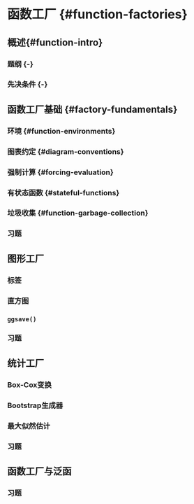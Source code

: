 # 函数工厂 {#function-factories}

## 概述{#function-intro}

### 题纲 {-}

### 先决条件 {-}

## 函数工厂基础 {#factory-fundamentals}

### 环境 {#function-environments}

### 图表约定 {#diagram-conventions}

### 强制计算 {#forcing-evaluation}

### 有状态函数 {#stateful-functions}

### 垃圾收集 {#function-garbage-collection}

### 习题

## 图形工厂

### 标签

### 直方图

### `ggsave()`

### 习题

## 统计工厂

### Box-Cox变换

### Bootstrap生成器

### 最大似然估计

### 习题

## 函数工厂与泛函

### 习题
